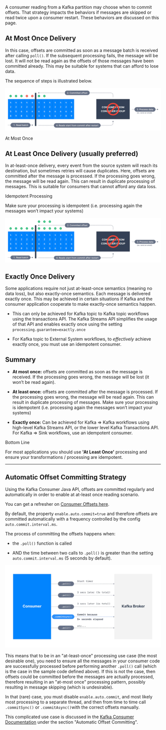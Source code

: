 A consumer reading from a Kafka partition may choose when to commit offsets. That strategy impacts the behaviors if messages are skipped or read twice upon a consumer restart. These behaviors are discussed on this page.

## At Most Once Delivery

In this case, offsets are committed as soon as a message batch is received after calling `poll()`. If the subsequent processing fails, the message will be lost. It will not be read again as the offsets of those messages have been committed already. This may be suitable for systems that can afford to lose data.

The sequence of steps is illustrated below.

![Adv_Delivery_Semantics_for_Consumers_1_2x.webp](markdown-images/Adv_Delivery_Semantics_for_Consumers_1_2x.webp)

At Most Once

## At Least Once Delivery (usually preferred)

In at-least-once delivery, every event from the source system will reach its destination, but sometimes retries will cause duplicates. Here, offsets are committed after the message is processed. If the processing goes wrong, the message will be read again. This can result in duplicate processing of messages. This is suitable for consumers that cannot afford any data loss.

Idempotent Processing

Make sure your processing is idempotent (i.e. processing again the messages won’t impact your systems)

![Adv_Delivery_Semantics_for_Consumers_2_2x.webp](markdown-images/Adv_Delivery_Semantics_for_Consumers_2_2x.webp)

## Exactly Once Delivery

Some applications require not just at-least-once semantics (meaning no data loss), but also exactly-once semantics. Each message is delivered exactly once. This may be achieved in certain situations if Kafka and the consumer application cooperate to make exactly-once semantics happen.

- This can only be achieved for Kafka topic to Kafka topic workflows using the transactions API. The Kafka Streams API simplifies the usage of that API and enables exactly once using the setting `processing.guarantee=exactly.once`

- For Kafka topic to External System workflows, to _effectively_ achieve exactly once, you must use an idempotent consumer.

## Summary

- **At most once:** offsets are committed as soon as the message is received. If the processing goes wrong, the message will be lost (it won’t be read again).

- **At least once:** offsets are committed after the message is processed. If the processing goes wrong, the message will be read again. This can result in duplicate processing of messages. Make sure your processing is idempotent (i.e. processing again the messages won’t impact your systems)

- **Exactly once:** Can be achieved for Kafka => Kafka workflows using high-level Kafka Streams API, or the lower level Kafka Transactions API. For Kafka => Sink workflows, use an idempotent consumer.

Bottom Line

For most applications you should use **'At Least Once'** processing and ensure your transformations / processing are idempotent.

___

## Automatic Offset Committing Strategy

Using the Kafka Consumer Java API, offsets are committed regularly and automatically in order to enable at at-least once reading scenario.

You can get a refresher on [Consumer Offsets here](https://www.conduktor.io/kafka/kafka-consumer-groups-and-consumer-offsets/).

By default, the property `enable.auto.commit=true` and therefore offsets are committed automatically with a frequency controlled by the config `auto.commit.interval.ms`.

The process of committing the offsets happens when:

- the `.poll()` function is called

- AND the time between two calls to `.poll()` is greater than the setting `auto.commit.interval.ms` (5 seconds by default).

![Auto_Offest_Committing.webp](markdown-images/Auto_Offest_Committing.webp)

This means that to be in an "at-least-once" processing use case (the most desirable one), you need to ensure all the messages in your consumer code are successfully processed before performing another `.poll()` call (which is the case in the sample code defined above). If this is not the case, then offsets could be committed before the messages are actually processed, therefore resulting in an "at-most once" processing pattern, possibly resulting in message skipping (which is undesirable).

In that (rare) case, you must disable `enable.auto.commit`, and most likely most processing to a separate thread, and then from time to time call `.commitSync()` or `.commitAsync()`with the correct offsets manually.

This complicated use case is discussed in the [Kafka Consumer Documentation](https://kafka.apache.org/30/javadoc/org/apache/kafka/clients/consumer/KafkaConsumer.html) under the section "Automatic Offset Committing".